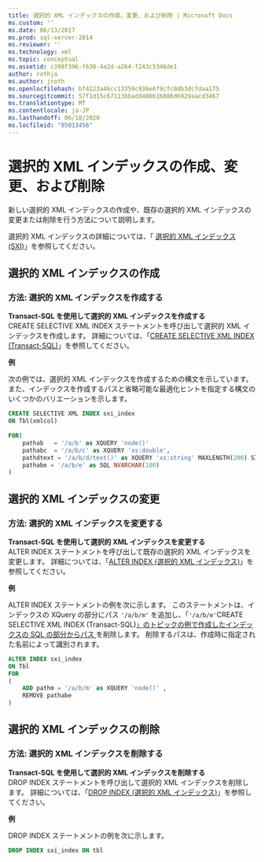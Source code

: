 ```yaml
---
title: 選択的 XML インデックスの作成、変更、および削除 | Microsoft Docs
ms.custom: ''
ms.date: 06/13/2017
ms.prod: sql-server-2014
ms.reviewer: ''
ms.technology: xml
ms.topic: conceptual
ms.assetid: c398f396-f630-4a2d-a264-f243c5346de1
author: rothja
ms.author: jroth
ms.openlocfilehash: bf4123a46cc13359c936e6f9cfc0db3dcfdaa175
ms.sourcegitcommit: 57f1d15c67113bbadd40861b886d6929aacd3467
ms.translationtype: MT
ms.contentlocale: ja-JP
ms.lasthandoff: 06/18/2020
ms.locfileid: "85013456"
---
```

# <a name="create-alter-and-drop-selective-xml-indexes"></a>選択的 XML インデックスの作成、変更、および削除
  新しい選択的 XML インデックスの作成や、既存の選択的 XML インデックスの変更または削除を行う方法について説明します。  
  
 選択的 XML インデックスの詳細については、「 [選択的 XML インデックス &#40;SXI&#41;](selective-xml-indexes-sxi.md)」を参照してください。  
  
##  <a name="creating-a-selective-xml-index"></a><a name="create"></a> 選択的 XML インデックスの作成  
  
### <a name="how-to-create-a-selective-xml-index"></a>方法: 選択的 XML インデックスを作成する  
 **Transact-SQL を使用して選択的 XML インデックスを作成する**  
 CREATE SELECTIVE XML INDEX ステートメントを呼び出して選択的 XML インデックスを作成します。 詳細については、「[CREATE SELECTIVE XML INDEX &#40;Transact-SQL&#41;](/sql/t-sql/statements/create-selective-xml-index-transact-sql)」を参照してください。  
  
 **例**  
  
 次の例では、選択的 XML インデックスを作成するための構文を示しています。 また、インデックスを作成するパスと省略可能な最適化ヒントを指定する構文のいくつかのバリエーションを示します。  
  
```sql  
CREATE SELECTIVE XML INDEX sxi_index  
ON Tbl(xmlcol)  
  
FOR(  
    pathab   = '/a/b' as XQUERY 'node()'  
    pathabc  = '/a/b/c' as XQUERY 'xs:double',   
    pathdtext = '/a/b/d/text()' as XQUERY 'xs:string' MAXLENGTH(200) SINGLETON  
    pathabe = '/a/b/e' as SQL NVARCHAR(100)  
)  
```  
  
  
  
##  <a name="altering-a-selective-xml-index"></a><a name="alter"></a> 選択的 XML インデックスの変更  
  
### <a name="how-to-alter-a-selective-xml-index"></a>方法: 選択的 XML インデックスを変更する  
 **Transact-SQL を使用して選択的 XML インデックスを変更する**  
 ALTER INDEX ステートメントを呼び出して既存の選択的 XML インデックスを変更します。 詳細については、「[ALTER INDEX &#40;選択的 XML インデックス&#41;](../indexes/indexes.md)」を参照してください。  
  
 **例**  
  
 ALTER INDEX ステートメントの例を次に示します。 このステートメントは、インデックスの XQuery の部分にパス `'/a/b/m'` を追加し、「`'/a/b/e'`CREATE SELECTIVE XML INDEX &#40;Transact-SQL&#41;[」のトピックの例で作成したインデックスの SQL の部分からパス ](/sql/t-sql/statements/create-selective-xml-index-transact-sql) を削除します。 削除するパスは、作成時に指定された名前によって識別されます。  
  
```sql  
ALTER INDEX sxi_index  
ON Tbl  
FOR   
(  
    ADD pathm = '/a/b/m' as XQUERY 'node()' ,  
    REMOVE pathabe  
)  
```  
  
  
  
##  <a name="dropping-a-selective-xml-index"></a><a name="drop"></a> 選択的 XML インデックスの削除  
  
### <a name="how-to-drop-a-selective-xml-index"></a>方法: 選択的 XML インデックスを削除する  
 **Transact-SQL を使用して選択的 XML インデックスを削除する**  
 DROP INDEX ステートメントを呼び出して選択的 XML インデックスを削除します。 詳細については、「[DROP INDEX &#40;選択的 XML インデックス&#41;](/sql/t-sql/statements/drop-index-selective-xml-indexes)」を参照してください。  
  
 **例**  
  
 DROP INDEX ステートメントの例を次に示します。  
  
```sql  
DROP INDEX sxi_index ON tbl  
```  
  
 
  
  
